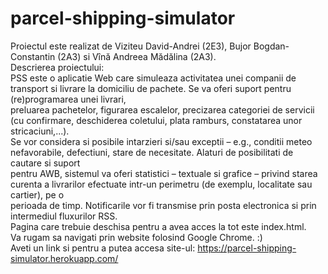 # parcel-shipping-simulator
Proiectul este realizat de Viziteu David-Andrei (2E3), Bujor Bogdan-Constantin (2A3) si Vînă Andreea Mădălina (2A3).<br>
Descrierea proiectului: <br>
PSS este o aplicatie Web care simuleaza activitatea unei companii de transport si livrare la domiciliu de pachete. Se va oferi suport pentru (re)programarea unei livrari,<br> preluarea pachetelor, figurarea escalelor, precizarea categoriei de servicii (cu confirmare, deschiderea coletului, plata ramburs, constatarea unor stricaciuni,...).<br>
Se vor considera si posibile intarzieri si/sau exceptii – e.g., conditii meteo nefavorabile, defectiuni, stare de necesitate. Alaturi de posibilitati de cautare si suport<br> pentru AWB, sistemul va oferi statistici – textuale si grafice – privind starea curenta a livrarilor efectuate intr-un perimetru (de exemplu, localitate sau cartier), pe o<br> perioada de timp. Notificarile vor fi transmise prin posta electronica si prin intermediul fluxurilor RSS.<br>
Pagina care trebuie deschisa pentru a avea acces la tot este index.html.<br>
Va rugam sa navigati prin website folosind Google Chrome. :) <br>
Aveti un link si pentru a putea accesa site-ul: https://parcel-shipping-simulator.herokuapp.com/
